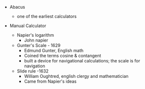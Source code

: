 - Abacus
	- one of the earliest calculators

- Manual Calculator
	- Napier's logarithm
		- John napier
	- Gunter's Scale - 1629
		- Edmund Gunter, English math
		- Coined the terms cosine & contangent
		- built a device for navigational calculations; the scale is for navigation
	- Slide rule -1632
		- William Oughtred, english clergy and mathematician
		- Came from Napier's ideas